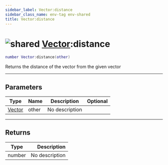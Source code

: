 ```yaml
---
sidebar_label: Vector:distance
sidebar_class_name: env-tag env-shared
title: Vector:distance
---
```


# <img src='/img/wiki/shared.png' alt='shared' classname='env-tag' /> [Vector](../vector/README.md):distance

```lua
number Vector:distance(other)
```

Returns the distance of the vector from the given vector<br/>

-----------------
## Parameters

| Type   | Name | Description | Optional |
| ------ | ---- | ----------- | -------: |
| [Vector](../vector/README.md) | other | No description |   |

-----------------
## Returns

| Type   | Description |
| ------ | ----------: |
| number | No description |
